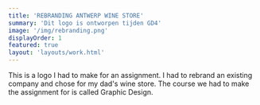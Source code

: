 ```yaml
---
title: 'REBRANDING ANTWERP WINE STORE'
summary: 'Dit logo is ontworpen tijden GD4'
image: '/img/rebranding.png'
displayOrder: 1
featured: true
layout: 'layouts/work.html'
---
```


This is a logo I had to make for an assignment. I had to rebrand an existing company and chose for my dad's wine store. The course we had to make the assignment for is called Graphic Design.
